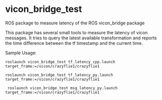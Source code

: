 # vicon_bridge_test
ROS package to measure latency of the ROS vicon_bridge package

This package has several small tools to measure the latency of vicon messages.
It tries to query the latest available transformation and reports the time difference between the tf timestamp and the current time.


Sample Usage:

```
roslaunch vicon_bridge_test tf_latency_cpp.launch target_frame:=/vicon/crazyflie1/crazyflie1
```

```
roslaunch vicon_bridge_test tf_latency_py.launch target_frame:=/vicon/crazyflie1/crazyflie1
```

```
 roslaunch vicon_bridge_test msg_latency_py.launch target_frame:=/vicon/crazyflie1/crazyflie1
```
